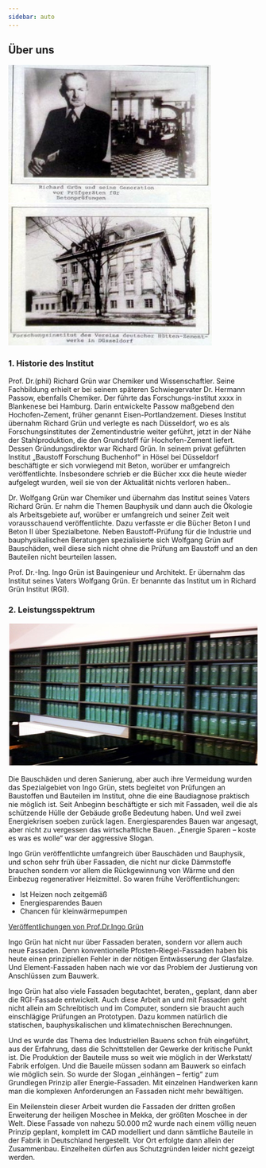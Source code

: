 ```yaml
---
sidebar: auto
---
```

## Über uns
![about1](/about1.jpg)
![about1](/about2.jpg)

### 1. Historie des Institut
Prof. Dr.(phil) Richard Grün war Chemiker und Wissenschaftler.  Seine Fachbildung erhielt er bei seinem späteren Schwiegervater Dr. Hermann Passow, ebenfalls Chemiker. Der führte das Forschungs-institut xxxx in Blankenese bei Hamburg. Darin entwickelte Passow maßgebend den Hochofen-Zement, früher genannt Eisen-Portlandzement. Dieses Institut übernahm Richard Grün und verlegte es nach Düsseldorf, wo es als Forschungsinstitutes der Zementindustrie weiter geführt, jetzt in der Nähe der Stahlproduktion, die den Grundstoff für Hochofen-Zement liefert. Dessen Gründungsdirektor war Richard Grün. In seinem privat geführten Institut „Baustoff Forschung Buchenhof“ in Hösel bei Düsseldorf beschäftigte er sich vorwiegend mit Beton, worüber er umfangreich veröffentlichte. Insbesondere schrieb er die Bücher xxx die heute wieder aufgelegt wurden, weil sie von der Aktualität nichts verloren haben..   

Dr. Wolfgang Grün war Chemiker und übernahm das Institut seines Vaters Richard Grün.  Er nahm die Themen Bauphysik und dann auch die Ökologie als Arbeitsgebiete auf, worüber er umfangreich und seiner Zeit weit vorausschauend veröffentlichte. Dazu verfasste er die Bücher Beton I und Beton II über Spezialbetone. Neben Baustoff-Prüfung für die Industrie und bauphysikalischen Beratungen spezialisierte sich Wolfgang Grün auf Bauschäden, weil diese sich nicht ohne die Prüfung am Baustoff und an den Bauteilen nicht beurteilen lassen.  

Prof. Dr.-Ing. Ingo Grün ist Bauingenieur und Architekt. Er übernahm das Institut seines Vaters Wolfgang Grün. Er benannte das Institut um in Richard Grün Institut (RGI).    

### 2. Leistungsspektrum

![about3](/about3.jpg)

Die Bauschäden und deren Sanierung, aber auch ihre Vermeidung wurden das Spezialgebiet von Ingo Grün, stets begleitet von Prüfungen an Baustoffen und Bauteilen im Institut, ohne die eine Baudiagnose praktisch nie möglich ist. Seit Anbeginn beschäftigte er sich mit Fassaden, weil die als schützende Hülle der Gebäude große Bedeutung haben. Und weil zwei Energiekrisen soeben zurück lagen. Energiesparendes Bauen war angesagt, aber nicht zu vergessen das wirtschaftliche Bauen. „Energie Sparen – koste es was es wolle“ war der aggressive Slogan.   

Ingo Grün veröffentlichte umfangreich über Bauschäden und Bauphysik, und schon sehr früh über Fassaden, die nicht nur dicke Dämmstoffe brauchen sondern vor allem die Rückgewinnung von Wärme und den Einbezug regenerativer Heizmittel. So waren frühe Veröffentlichungen:  

- Ist Heizen noch zeitgemäß
- Energiesparendes Bauen
- Chancen für kleinwärmepumpen

 [Veröffentlichungen von Prof.Dr.Ingo Grün](http://www.ingo-gruen.de " Prof.Dr.Ingo Grün")

Ingo Grün hat nicht nur über Fassaden beraten, sondern vor allem auch neue Fassaden. Denn konventionelle Pfosten-Riegel-Fassaden haben bis heute einen prinzipiellen Fehler in der nötigen Entwässerung der Glasfalze. Und Element-Fassaden haben nach wie vor das Problem der Justierung von Anschlüssen zum Bauwerk.  

Ingo Grün hat also viele Fassaden begutachtet, beraten,, geplant, dann aber die RGI-Fassade entwickelt.
Auch diese Arbeit an und mit Fassaden geht nicht allein am Schreibtisch und im Computer, sondern sie braucht auch einschlägige Prüfungen an Prototypen. Dazu kommen natürlich die statischen, bauphysikalischen und klimatechnischen Berechnungen.   

Und es wurde das Thema des Industriellen Bauens schon früh eingeführt, aus der Erfahrung, dass die Schnittstellen der Gewerke der kritische Punkt ist. Die Produktion der Bauteile muss so weit wie möglich in der Werkstatt/ Fabrik erfolgen. Und die Baueile müssen sodann am Bauwerk so einfach wie möglich sein. So wurde der Slogan „einhängen – fertig“ zum Grundlegen Prinzip aller Energie-Fassaden. Mit einzelnen Handwerken kann man die komplexen Anforderungen an Fassaden nicht mehr bewältigen.  

Ein Meilenstein dieser Arbeit wurden die Fassaden der dritten großen Erweiterung der heiligen Moschee in Mekka, der größten Moschee in der Welt. Diese Fassade von nahezu 50.000 m2 wurde nach einem völlig neuen Prinzip geplant, komplett im CAD modelliert und dann sämtliche Bauteile in der Fabrik in Deutschland hergestellt. Vor Ort erfolgte dann allein der Zusammenbau. Einzelheiten dürfen aus Schutzgründen leider nicht gezeigt werden.  

